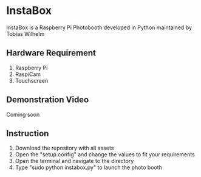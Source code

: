 # InstaBox

InstaBox is a Raspberry Pi Photobooth developed in Python maintained by Tobias Wilhelm

## Hardware Requirement
1. Raspberry Pi 
2. RaspiCam
3. Touchscreen

## Demonstration Video
Coming soon

## Instruction
1. Download the repository with all assets
2. Open the "setup.config" and change the values to fit your requirements
3. Open the terminal and navigate to the directory
4. Type "sudo python instabox.py" to launch the photo booth

